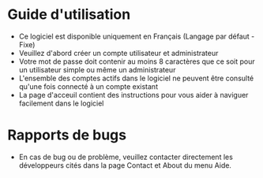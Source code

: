 # Guide d'utilisation 
- Ce logiciel est disponible uniquement en Français (Langage par défaut - Fixe) 
- Veuillez d'abord créer un compte utilisateur et administrateur
- Votre mot de passe doit contenir au moins 8 caractères que ce soit pour un utilisateur simple ou même un administrateur
- L'ensemble des comptes actifs dans le logiciel ne peuvent être consulté qu'une fois connecté à un compte existant
- La page d'acceuil contient des instructions pour vous aider à naviguer facilement dans le logiciel


# Rapports de bugs
- En cas de bug ou de problème, veuillez contacter directement les développeurs cités dans la page Contact et About du menu Aide.

